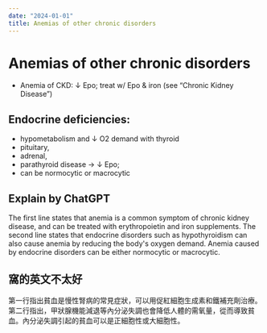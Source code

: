 ```yaml
---
date: "2024-01-01"
title: Anemias of other chronic disorders
---
```


# Anemias of other chronic disorders

* Anemia of CKD: ↓ Epo; treat w/ Epo & iron (see “Chronic Kidney Disease”)

## Endocrine deficiencies:
* hypometabolism and ↓ O2 demand with thyroid
* pituitary,
* adrenal,
* parathyroid disease → ↓ Epo;
* can be normocytic or macrocytic


## Explain by ChatGPT

The first line states that anemia is a common symptom of chronic kidney disease, and can be treated with erythropoietin and iron supplements. The second line states that endocrine disorders such as hypothyroidism can also cause anemia by reducing the body's oxygen demand. Anemia caused by endocrine disorders can be either normocytic or macrocytic.

## 窩的英文不太好

第一行指出貧血是慢性腎病的常見症狀，可以用促紅細胞生成素和鐵補充劑治療。第二行指出，甲狀腺機能減退等內分泌失調也會降低人體的需氧量，從而導致貧血。內分泌失調引起的貧血可以是正細胞性或大細胞性。
